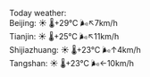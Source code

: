 Today weather:  
Beijing: ☀️   🌡️+29°C 🌬️↖7km/h  
Tianjin: ☀️   🌡️+25°C 🌬️↖11km/h  
Shijiazhuang: ☀️   🌡️+23°C 🌬️↑4km/h  
Tangshan: ☀️   🌡️+23°C 🌬️←10km/h  
